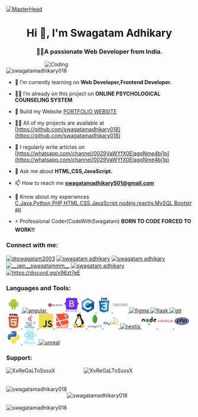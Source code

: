 
[![MasterHead](https://firebasestorage.googleapis.com/v0/b/flexi-coding.appspot.com/o/dempgi7-520f8d5f-63d4-4453-8822-dbc149ae27f8.gif?alt=media&token=91c0c7b2-93c3-4029-b011-1a8703c5730d)](https://rishavchanda.io)
<h1 align="center">Hi 👋, I'm Swagatam Adhikary</h1>
<h3 align="center">👨‍💻A passionate Web Developer from India.</h3>
<img align="right"  alt="Coding"  width="400"  src="https://cdn.dribbble.com/users/1162077/screenshots/3848914/programmer.gif"

<p align="left"> <img src="https://komarev.com/ghpvc/?username=swagatamadhikary018&label=Profile%20views&color=0e75b6&style=flat" alt="swagatamadhikary018" /> </p>

- 🔭 I’m currently learning on **Web Developer,Frontend Developer.**

- 👨‍💻 I’m already on this project on **ONLINE PSYCHOLOGICAL COUNSELING SYSTEM**

- 🤝 Build my Website [PORTFOLIO WEBSITE](https://swagatamadhikary-responsiveportfolio.netlify.app/)

- 👨‍💻 All of my projects are available at [https://github.com/swagatamadhikary018](https://github.com/swagatamadhikary018)

- 📝 I regularly write articles on [https://whatsapp.com/channel/0029VaWYfX0ElagqNme4bj1p](https://whatsapp.com/channel/0029VaWYfX0ElagqNme4bj1p)

- 💬 Ask me about **HTML,CSS,JavaScript.**

- 📫 How to reach me **swagatamadhikary501@gmail.com**

- 📄 Know about my experiences [C,Java,Python,PHP,HTML,CSS,JavaScript,nodejs,reactjs,MySQL,Bootstrap](C,Java,Python,PHP,HTML,CSS,JavaScript,nodejs,reactjs,MySQL,Bootstrap)

- ⚡ Professional Coder(CodeWithSwagatam) **BORN TO CODE FORCED TO WORK!!**

<h3 align="left">Connect with me:</h3>
<p align="left">
<a href="https://twitter.com/@swagatam2003" target="blank"><img align="center" src="https://raw.githubusercontent.com/rahuldkjain/github-profile-readme-generator/master/src/images/icons/Social/twitter.svg" alt="@swagatam2003" height="30" width="40" /></a>
<a href="https://linkedin.com/in/swagatam adhikary" target="blank"><img align="center" src="https://raw.githubusercontent.com/rahuldkjain/github-profile-readme-generator/master/src/images/icons/Social/linked-in-alt.svg" alt="swagatam adhikary" height="30" width="40" /></a>
<a href="https://fb.com/swagatam adhikary" target="blank"><img align="center" src="https://raw.githubusercontent.com/rahuldkjain/github-profile-readme-generator/master/src/images/icons/Social/facebook.svg" alt="swagatam adhikary" height="30" width="40" /></a>
<a href="https://instagram.com/__iam__swagatammm__" target="blank"><img align="center" src="https://raw.githubusercontent.com/rahuldkjain/github-profile-readme-generator/master/src/images/icons/Social/instagram.svg" alt="__iam__swagatammm__" height="30" width="40" /></a>
<a href="https://www.youtube.com/c/swagatam adhikary" target="blank"><img align="center" src="https://raw.githubusercontent.com/rahuldkjain/github-profile-readme-generator/master/src/images/icons/Social/youtube.svg" alt="swagatam adhikary" height="30" width="40" /></a>
<a href="https://discord.gg/https://discord.gg/x96zt7eE" target="blank"><img align="center" src="https://raw.githubusercontent.com/rahuldkjain/github-profile-readme-generator/master/src/images/icons/Social/discord.svg" alt="https://discord.gg/x96zt7eE" height="30" width="40" /></a>
</p>

<h3 align="left">Languages and Tools:</h3>
<p align="left"> <a href="https://developer.android.com" target="_blank" rel="noreferrer"> <img src="https://raw.githubusercontent.com/devicons/devicon/master/icons/android/android-original-wordmark.svg" alt="android" width="40" height="40"/> </a> <a href="https://angular.io" target="_blank" rel="noreferrer"> <img src="https://angular.io/assets/images/logos/angular/angular.svg" alt="angular" width="40" height="40"/> </a> <a href="https://angular.io" target="_blank" rel="noreferrer"> <img src="https://raw.githubusercontent.com/devicons/devicon/master/icons/angularjs/angularjs-original-wordmark.svg" alt="angularjs" width="40" height="40"/> </a> <a href="https://getbootstrap.com" target="_blank" rel="noreferrer"> <img src="https://raw.githubusercontent.com/devicons/devicon/master/icons/bootstrap/bootstrap-plain-wordmark.svg" alt="bootstrap" width="40" height="40"/> </a> <a href="https://www.cprogramming.com/" target="_blank" rel="noreferrer"> <img src="https://raw.githubusercontent.com/devicons/devicon/master/icons/c/c-original.svg" alt="c" width="40" height="40"/> </a> <a href="https://www.w3schools.com/css/" target="_blank" rel="noreferrer"> <img src="https://raw.githubusercontent.com/devicons/devicon/master/icons/css3/css3-original-wordmark.svg" alt="css3" width="40" height="40"/> </a> <a href="https://expressjs.com" target="_blank" rel="noreferrer"> <img src="https://raw.githubusercontent.com/devicons/devicon/master/icons/express/express-original-wordmark.svg" alt="express" width="40" height="40"/> </a> <a href="https://www.figma.com/" target="_blank" rel="noreferrer"> <img src="https://www.vectorlogo.zone/logos/figma/figma-icon.svg" alt="figma" width="40" height="40"/> </a> <a href="https://flask.palletsprojects.com/" target="_blank" rel="noreferrer"> <img src="https://www.vectorlogo.zone/logos/pocoo_flask/pocoo_flask-icon.svg" alt="flask" width="40" height="40"/> </a> <a href="https://git-scm.com/" target="_blank" rel="noreferrer"> <img src="https://www.vectorlogo.zone/logos/git-scm/git-scm-icon.svg" alt="git" width="40" height="40"/> </a> <a href="https://www.w3.org/html/" target="_blank" rel="noreferrer"> <img src="https://raw.githubusercontent.com/devicons/devicon/master/icons/html5/html5-original-wordmark.svg" alt="html5" width="40" height="40"/> </a> <a href="https://www.java.com" target="_blank" rel="noreferrer"> <img src="https://raw.githubusercontent.com/devicons/devicon/master/icons/java/java-original.svg" alt="java" width="40" height="40"/> </a> <a href="https://developer.mozilla.org/en-US/docs/Web/JavaScript" target="_blank" rel="noreferrer"> <img src="https://raw.githubusercontent.com/devicons/devicon/master/icons/javascript/javascript-original.svg" alt="javascript" width="40" height="40"/> </a> <a href="https://laravel.com/" target="_blank" rel="noreferrer"> <img src="https://raw.githubusercontent.com/devicons/devicon/master/icons/laravel/laravel-plain-wordmark.svg" alt="laravel" width="40" height="40"/> </a> <a href="https://www.linux.org/" target="_blank" rel="noreferrer"> <img src="https://raw.githubusercontent.com/devicons/devicon/master/icons/linux/linux-original.svg" alt="linux" width="40" height="40"/> </a> <a href="https://www.mongodb.com/" target="_blank" rel="noreferrer"> <img src="https://raw.githubusercontent.com/devicons/devicon/master/icons/mongodb/mongodb-original-wordmark.svg" alt="mongodb" width="40" height="40"/> </a> <a href="https://www.mysql.com/" target="_blank" rel="noreferrer"> <img src="https://raw.githubusercontent.com/devicons/devicon/master/icons/mysql/mysql-original-wordmark.svg" alt="mysql" width="40" height="40"/> </a> <a href="https://nextjs.org/" target="_blank" rel="noreferrer"> <img src="https://cdn.worldvectorlogo.com/logos/nextjs-2.svg" alt="nextjs" width="40" height="40"/> </a> <a href="https://nodejs.org" target="_blank" rel="noreferrer"> <img src="https://raw.githubusercontent.com/devicons/devicon/master/icons/nodejs/nodejs-original-wordmark.svg" alt="nodejs" width="40" height="40"/> </a> <a href="https://www.oracle.com/" target="_blank" rel="noreferrer"> <img src="https://raw.githubusercontent.com/devicons/devicon/master/icons/oracle/oracle-original.svg" alt="oracle" width="40" height="40"/> </a> <a href="https://www.php.net" target="_blank" rel="noreferrer"> <img src="https://raw.githubusercontent.com/devicons/devicon/master/icons/php/php-original.svg" alt="php" width="40" height="40"/> </a> <a href="https://www.python.org" target="_blank" rel="noreferrer"> <img src="https://raw.githubusercontent.com/devicons/devicon/master/icons/python/python-original.svg" alt="python" width="40" height="40"/> </a> <a href="https://reactjs.org/" target="_blank" rel="noreferrer"> <img src="https://raw.githubusercontent.com/devicons/devicon/master/icons/react/react-original-wordmark.svg" alt="react" width="40" height="40"/> </a> <a href="https://unrealengine.com/" target="_blank" rel="noreferrer"> <img src="https://raw.githubusercontent.com/kenangundogan/fontisto/036b7eca71aab1bef8e6a0518f7329f13ed62f6b/icons/svg/brand/unreal-engine.svg" alt="unreal" width="40" height="40"/> </a> </p>

<h3 align="left">Support:</h3>
<p><a href="https://www.buymeacoffee.com/XxReGaLToSsssX"> <img align="left" src="https://cdn.buymeacoffee.com/buttons/v2/default-yellow.png" height="50" width="210" alt="XxReGaLToSsssX" /></a><a href="https://ko-fi.com/XxReGaLToSsssX"> <img align="left" src="https://cdn.ko-fi.com/cdn/kofi3.png?v=3" height="50" width="210" alt="XxReGaLToSsssX" /></a></p><br><br>

<p><img align="left" src="https://github-readme-stats.vercel.app/api/top-langs?username=swagatamadhikary018&show_icons=true&locale=en&layout=compact" alt="swagatamadhikary018" /></p>

<p>&nbsp;<img align="center" src="https://github-readme-stats.vercel.app/api?username=swagatamadhikary018&show_icons=true&locale=en" alt="swagatamadhikary018" /></p>

<p><img align="center" src="https://github-readme-streak-stats.herokuapp.com/?user=swagatamadhikary018&" alt="swagatamadhikary018" /></p>
